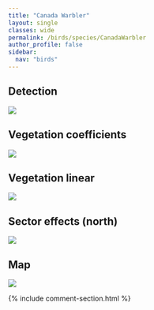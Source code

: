```yaml
---
title: "Canada Warbler"
layout: single
classes: wide
permalink: /birds/species/CanadaWarbler
author_profile: false
sidebar:
  nav: "birds"
---
```



<h2>Detection</h2>

<a href="https://beallen.github.io/DevelopmentWebsite/assets/images/birds/CanadaWarbler/det.jpg">
<img src="https://beallen.github.io/DevelopmentWebsite/assets/images/birds/CanadaWarbler/det.jpg">
</a>

<h2>Vegetation coefficients</h2>

<a href="https://beallen.github.io/DevelopmentWebsite/assets/images/birds/CanadaWarbler/veghf.jpg">
<img src="https://beallen.github.io/DevelopmentWebsite/assets/images/birds/CanadaWarbler/veghf.jpg">
</a>

<h2>Vegetation linear</h2>

<a href="https://beallen.github.io/DevelopmentWebsite/assets/images/birds/CanadaWarbler/lin-north.jpg">
<img src="https://beallen.github.io/DevelopmentWebsite/assets/images/birds/CanadaWarbler/lin-north.jpg">
</a>

<h2>Sector effects (north)</h2>

<a href="https://beallen.github.io/DevelopmentWebsite/assets/images/birds/CanadaWarbler/sector-north.jpg">
<img src="https://beallen.github.io/DevelopmentWebsite/assets/images/birds/CanadaWarbler/sector-north.jpg">
</a>

<h2>Map</h2>

<a href="https://beallen.github.io/DevelopmentWebsite/assets/images/birds/CanadaWarbler/map.jpg">
<img src="https://beallen.github.io/DevelopmentWebsite/assets/images/birds/CanadaWarbler/map.jpg">
</a>

{% include comment-section.html %}

